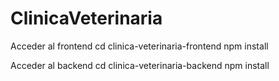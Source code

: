 # ClinicaVeterinaria

Acceder al frontend 
cd clinica-veterinaria-frontend
npm install

Acceder al backend
cd clinica-veterinaria-backend
npm install
